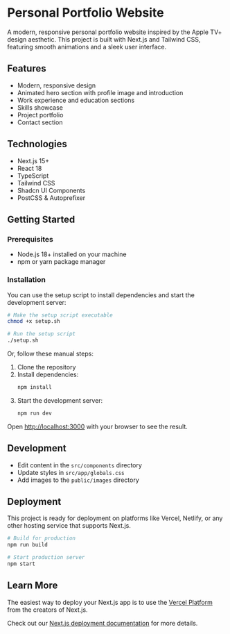 # Personal Portfolio Website

A modern, responsive personal portfolio website inspired by the Apple TV+ design aesthetic. This project is built with Next.js and Tailwind CSS, featuring smooth animations and a sleek user interface.

## Features

- Modern, responsive design
- Animated hero section with profile image and introduction
- Work experience and education sections
- Skills showcase
- Project portfolio
- Contact section

## Technologies

- Next.js 15+
- React 18
- TypeScript
- Tailwind CSS
- Shadcn UI Components
- PostCSS & Autoprefixer

## Getting Started

### Prerequisites

- Node.js 18+ installed on your machine
- npm or yarn package manager

### Installation

You can use the setup script to install dependencies and start the development server:

```bash
# Make the setup script executable
chmod +x setup.sh

# Run the setup script
./setup.sh
```

Or, follow these manual steps:

1. Clone the repository
2. Install dependencies:
   ```bash
   npm install
   ```
3. Start the development server:
   ```bash
   npm run dev
   ```

Open [http://localhost:3000](http://localhost:3000) with your browser to see the result.

## Development

- Edit content in the `src/components` directory
- Update styles in `src/app/globals.css`
- Add images to the `public/images` directory

## Deployment

This project is ready for deployment on platforms like Vercel, Netlify, or any other hosting service that supports Next.js.

```bash
# Build for production
npm run build

# Start production server
npm start
```

## Learn More

The easiest way to deploy your Next.js app is to use the [Vercel Platform](https://vercel.com/new?utm_medium=default-template&filter=next.js&utm_source=create-next-app&utm_campaign=create-next-app-readme) from the creators of Next.js.

Check out our [Next.js deployment documentation](https://nextjs.org/docs/app/building-your-application/deploying) for more details.
